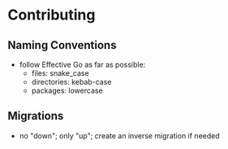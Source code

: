 # Contributing

## Naming Conventions

- follow Effective Go as far as possible:
  - files: snake_case
  - directories: kebab-case
  - packages: lowercase

## Migrations

- no "down"; only "up"; create an inverse migration if needed